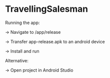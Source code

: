 # TravellingSalesman

Running the app:

-> Navigate to /app/release

-> Transfer app-release.apk to an android device

-> Install and run

Alternative:

 -> Open project in Android Studio
